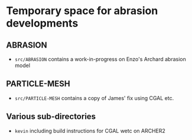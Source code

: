 # Temporary space for abrasion developments

## ABRASION

- `src/ABRASION` contains a work-in-progress on Enzo's Archard abrasion model

## PARTICLE-MESH

- `src/PARTICLE-MESH` contains a copy of James' fix using CGAL etc.

## Various sub-directories

- `kevin` including build instructions for CGAL wetc on ARCHER2


